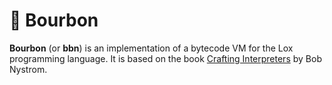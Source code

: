 # 🥃 Bourbon

**Bourbon** (or **bbn**) is an implementation of a bytecode VM for the Lox programming language. It is based on the book
[Crafting Interpreters](https://craftinginterpreters.com/) by Bob Nystrom.
